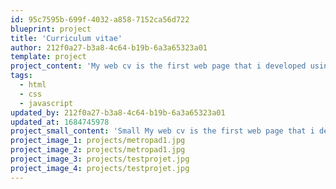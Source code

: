 ```yaml
---
id: 95c7595b-699f-4032-a858-7152ca56d722
blueprint: project
title: 'Curriculum vitae'
author: 212f0a27-b3a8-4c64-b19b-6a3a65323a01
template: project
project_content: 'My web cv is the first web page that i developed using an existing web design.'
tags:
  - html
  - css
  - javascript
updated_by: 212f0a27-b3a8-4c64-b19b-6a3a65323a01
updated_at: 1684745978
project_small_content: 'Small My web cv is the first web page that i developed using an existing web design.'
project_image_1: projects/metropad1.jpg
project_image_2: projects/metropad1.jpg
project_image_3: projects/testprojet.jpg
project_image_4: projects/testprojet.jpg
---
```


